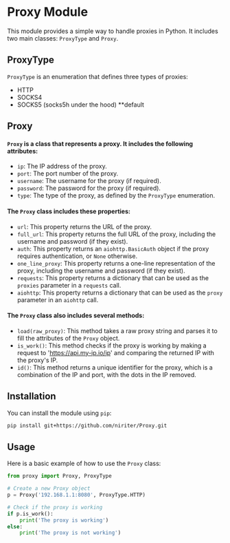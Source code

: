 # Proxy Module

This module provides a simple way to handle proxies in Python. It includes two main classes: `ProxyType` and `Proxy`.

## ProxyType

`ProxyType` is an enumeration that defines three types of proxies:

- HTTP
- SOCKS4
- SOCKS5 (socks5h under the hood) **default

## Proxy

#### `Proxy` is a class that represents a proxy. It includes the following attributes:

- `ip`: The IP address of the proxy.
- `port`: The port number of the proxy.
- `username`: The username for the proxy (if required).
- `password`: The password for the proxy (if required).
- `type`: The type of the proxy, as defined by the `ProxyType` enumeration.

#### The `Proxy` class includes these properties:

- `url`: This property returns the URL of the proxy.
- `full_url`: This property returns the full URL of the proxy, including the username and password (if they exist).
- `auth`: This property returns an `aiohttp.BasicAuth` object if the proxy requires authentication, or `None` otherwise.
- `one_line_proxy`: This property returns a one-line representation of the proxy, including the username and password (if they exist).
- `requests`: This property returns a dictionary that can be used as the `proxies` parameter in a `requests` call.
- `aiohttp`: This property returns a dictionary that can be used as the `proxy` parameter in an `aiohttp` call.


#### The `Proxy` class also includes several methods:

- `load(raw_proxy)`: This method takes a raw proxy string and parses it to fill the attributes of the `Proxy` object.
- `is_work()`: This method checks if the proxy is working by making a request to 'https://api.my-ip.io/ip' and comparing the returned IP with the proxy's IP.
- `id()`: This method returns a unique identifier for the proxy, which is a combination of the IP and port, with the dots in the IP removed.

## Installation

You can install the module using `pip`:

```bash
pip install git+https://github.com/niriter/Proxy.git
```

## Usage

Here is a basic example of how to use the `Proxy` class:

```python
from proxy import Proxy, ProxyType

# Create a new Proxy object
p = Proxy('192.168.1.1:8080', ProxyType.HTTP)

# Check if the proxy is working
if p.is_work():
    print('The proxy is working')
else:
    print('The proxy is not working')
```